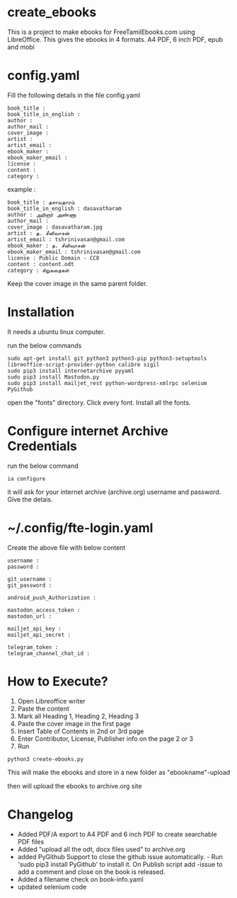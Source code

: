 # create_ebooks

This is a project to make ebooks for FreeTamilEbooks.com using LibreOffice.
This gives the ebooks in 4 formats. A4 PDF, 6 inch PDF, epub and mobi

# config.yaml

Fill the following details in the file config.yaml

```
book_title : 
book_title_in_english : 
author : 
author_mail : 
cover_image : 
artist : 
artist_email : 
ebook_maker : 
ebook_maker_email : 
license : 
content : 
category : 
```




example :

```
book_title : தசாவதாரம்
book_title_in_english : dasavatharam
author : அறிஞர் அண்ணா
author_mail : 
cover_image : dasavatharam.jpg
artist : த. சீனிவாசன்
artist_email : tshrinivasan@gmail.com
ebook_maker : த. சீனிவாசன்
ebook_maker_email : tshrinivasan@gmail.com
license : Public Domain - CC0 
content : content.odt
category : சிறுகதைகள்
```






Keep the cover image in the same parent folder.


# Installation

It needs a ubuntu linux computer.


run the below commands

```
sudo apt-get install git python3 python3-pip python3-setuptools  libreoffice-script-provider-python calibre sigil 
sudo pip3 install internetarchive pyyaml
sudo pip3 install Mastodon.py
sudo pip3 install mailjet_rest python-wordpress-xmlrpc selenium PyGithub

```






open the "fonts" directory.
Click every font.
Install all the fonts.



# Configure internet Archive Credentials


run the below command
```
ia configure
```

it will ask for your internet archive (archive.org) username and password.
Give the detais.



# ~/.config/fte-login.yaml 

Create the above file with below content

```
username :
password :

git_username :
git_password :

android_push_Authorization : 

mastodon_access_token :
mastodon_url :

mailjet_api_key :
mailjet_api_secret :

telegram_token : 
telegram_channel_chat_id : 

```

# How to Execute?



1. Open Libreoffice writer
2. Paste the content
3. Mark all Heading 1, Heading 2, Heading 3
4. Paste the cover image in the first page
5. Insert Table of Contents in 2nd or 3rd page
6. Enter Contributor, License, Publisher info on the page 2 or 3
7. Run 

```
python3 create-ebooks.py
```

This will make the ebooks and store in a new folder as "ebookname"-upload



then will upload the ebooks to archive.org site



# Changelog
* Added PDF/A export to A4 PDF and 6 inch PDF to create searchable PDF files
* Added "upload all the odt, docx files used" to archive.org
* added PyGithub Support to close the github issue automatically. - Run 'sudo pip3 install PyGithub' to install it. On Publish script add -issue <github issue number> to add a comment and close on the book is released.
* Added a filename check on book-info.yaml
* updated selenium code
